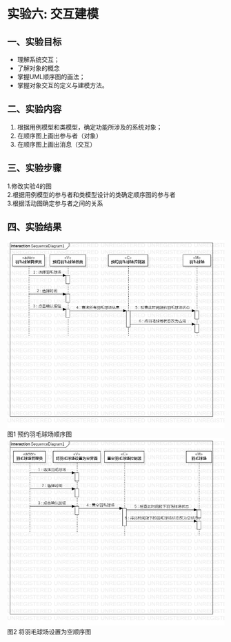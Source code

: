 # 实验六: 交互建模
## 一、实验目标
- 理解系统交互；
- 了解对象的概念
- 掌握UML顺序图的画法；
- 掌握对象交互的定义与建模方法。
## 二、实验内容
1. 根据用例模型和类模型，确定功能所涉及的系统对象；
2. 在顺序图上画出参与者（对象）  
3. 在顺序图上画出消息（交互） 
## 三、实验步骤
  1.修改实验4的图  
  2.根据用例模型的参与者和类模型设计的类确定顺序图的参与者  
  3.根据活动图确定参与者之间的关系  
## 四、实验结果
![预约羽毛球场顺序图](./lab6_1.jpg)
图1 预约羽毛球场顺序图
![将羽毛球场设置为空顺序图](./lab6_2.jpg)
图2 将羽毛球场设置为空顺序图
